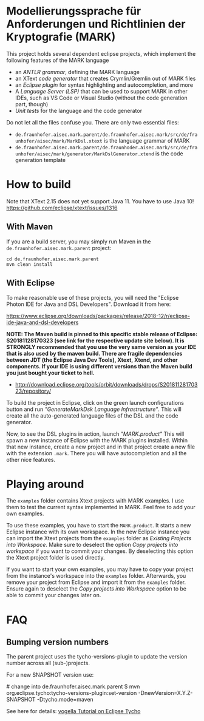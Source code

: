 # Modellierungssprache für Anforderungen und Richtlinien der Kryptografie (MARK)

This project holds several dependent eclipse projects, which implement the following features of the MARK language

* an _ANTLR grammar_, defining the MARK language
* an XText _code generator_ that creates Crymlin/Gremlin out of MARK files
* an _Eclipse plugin_ for syntax highlighting and autocompletion, and more
* A _Language Server (LSP)_ that can be used to support MARK in other IDEs, such as VS Code or Visual Studio (without the code generation part, though)
* _Unit tests_ for the language and the code generator

Do not let all the files confuse you. There are only two essential files:

* `de.fraunhofer.aisec.mark.parent/de.fraunhofer.aisec.mark/src/de/fraunhofer/aisec/mark/MarkDsl.xtext` is the language grammar of MARK
* `de.fraunhofer.aisec.mark.parent/de.fraunhoder.aisec.mark/src/de/fraunhofer/aisec/mark/generator/MarkDslGenerator.xtend` is the code generation template


# How to build

Note that XText 2.15 does not yet support Java 11. You have to use Java 10!
https://github.com/eclipse/xtext/issues/1316

## With Maven

If you are a build server, you may simply run Maven in the `de.fraunhofer.aisec.mark.parent` project:

```
cd de.fraunhofer.aisec.mark.parent
mvn clean install
```

## With Eclipse

To make reasonable use of these projects, you will need the "Eclipse Photon IDE for Java and DSL Developers". Download it from here:

https://www.eclipse.org/downloads/packages/release/2018-12/r/eclipse-ide-java-and-dsl-developers


__NOTE: The Maven build is pinned to this specific stable release of Eclipse: S20181128170323 (see link for the respective update site below). It is STRONGLY recommended that you use the very same version as your IDE that is also used by the maven build. There are fragile dependencies between JDT (the Eclipse Java Dev Tools), Xtext, Xtend, and other components. If your IDE is using different versions than the Maven build you just bought your ticket to hell.__

* http://download.eclipse.org/tools/orbit/downloads/drops/S20181128170323/repository/

To build the project in Eclipse, click on the green launch configurations button and run _"GenerateMarkDsk Language Infrastructure"_. This will create all the auto-generated language files of the DSL and the code generator.

Now, to see the DSL plugins in action, launch _"MARK.product"_ This will spawn a new instance of Eclipse with the MARK plugins installed. Within that new instance, create a new project and in that project create a new file with the extension `.mark`. There you will have autocompletion and all the other nice features.



# Playing around

The `examples` folder contains Xtext projects with MARK examples. I use them to test the current syntax implemented in MARK. Feel free to add your own examples.

To use these examples, you have to start the `MARK.product`. It starts a new Eclipse instance with its own workspace. In the new Eclipse instance you can import the Xtext projects from the `examples` folder as *Existing Projects into Workspace*. Make sure to deselect the option *Copy projects into workspace* if you want to commit your changes. By deselecting this option the Xtext project folder is used directly.

If you want to start your own examples, you may have to copy your project from the instance's workspace into the `examples` folder. Afterwards, you remove your project from Eclipse and import it from the `examples` folder. Ensure again to deselect the *Copy projects into Workspace* option to be able to commit your changes later on.



# FAQ

## Bumping version numbers

The parent project uses the tycho-versions-plugin to update the version number across all (sub-)projects.

For a new SNAPSHOT version use:
>>>
\# change into de.fraunhofer.aisec.mark.parent
$ mvn org.eclipse.tycho:tycho-versions-plugin:set-version -DnewVersion=X.Y.Z-SNAPSHOT -Dtycho.mode=maven
>>>

See here for details: [vogella Tutorial on Eclipse Tycho](https://www.vogella.com/tutorials/EclipseTycho/article.html#setting-version-numbers)
